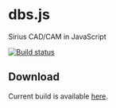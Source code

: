 # dbs.js
Sirius CAD/CAM in JavaScript

[![Build status](https://ci.appveyor.com/api/projects/status/918yj5t6c6y1yy9b?svg=true)](https://ci.appveyor.com/project/ukoloff/dbs-js)

## Download

Current build is available [here](https://ci.appveyor.com/api/projects/ukoloff/dbs-js/artifacts/dbs.zip?branch=master).
